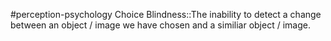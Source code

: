 #perception-psychology 
Choice Blindness::The inability to detect a change between an object / image we have chosen and a similiar object / image.
<!--SR:!2024-02-05,3,250-->